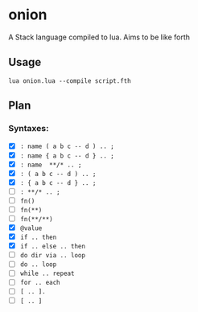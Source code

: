 # onion

A Stack language compiled to lua. Aims to be like forth

## Usage


`lua onion.lua --compile script.fth`


## Plan


### Syntaxes:

- [x] `: name ( a b c -- d ) .. ;`
- [x] `: name { a b c -- d } .. ;`
- [x] `: name  **/* .. ;`
- [x] `: ( a b c -- d ) .. ;`
- [x] `: { a b c -- d } .. ;`
- [ ] `: **/* .. ;`
- [ ] `fn()`
- [ ] `fn(**)`
- [ ] `fn(**/**)`
- [x] `@value`
- [x] `if .. then`
- [x] `if .. else .. then`
- [ ] `do dir via .. loop`
- [ ] `do .. loop`
- [ ] `while .. repeat`
- [ ] `for .. each`
- [ ] `[ .. ].` 
- [ ] `[ .. ]`
